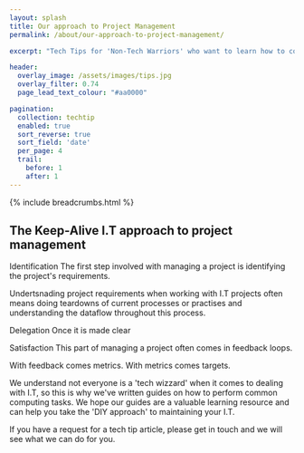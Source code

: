 ```yaml
---
layout: splash
title: Our approach to Project Management
permalink: /about/our-approach-to-project-management/

excerpt: "Tech Tips for 'Non-Tech Warriors' who want to learn how to complete common computing tasks."

header:
  overlay_image: /assets/images/tips.jpg
  overlay_filter: 0.74
  page_lead_text_colour: "#aa0000"

pagination:
  collection: techtip
  enabled: true
  sort_reverse: true
  sort_field: 'date'
  per_page: 4
  trail:
    before: 1
    after: 1
---
```


{% include breadcrumbs.html %}


<h2>The Keep-Alive I.T approach to project management</h2>

Identification
The first step involved with managing a project is identifying the project's requirements.

Undertsnading project requirements when working with I.T projects often means doing teardowns of current processes or practises and understanding the dataflow throughout this process.



Delegation
Once it is made clear 

Satisfaction
This part of managing a project often comes in feedback loops.

With feedback comes metrics. With metrics comes targets.



<p>We understand not everyone is a 'tech wizzard' when it comes to dealing with I.T, so this is why we've written guides on how to perform common computing tasks. We hope our guides are a valuable learning resource and can help you take the 'DIY approach' to maintaining your I.T.</p>
<p>If you have a request for a tech tip article, please get in touch and we will see what we can do for you.</p>